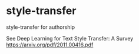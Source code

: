 # style-transfer
style-transfer for authorship 

See Deep Learning for Text Style Transfer: A Survey https://arxiv.org/pdf/2011.00416.pdf
